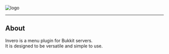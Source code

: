 ![logo](https://invero.trixey.cc/assets/images/invero_titled_logo-0bd435510007e09f3bdfad1bc6153eb7.png)

---

## About

Invero is a menu plugin for Bukkit servers.  
It is designed to be versatile and simple to use.